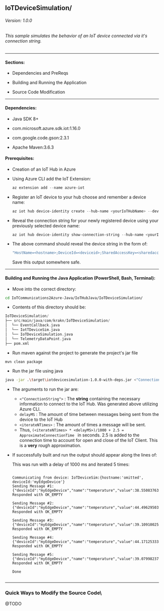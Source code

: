 ## IoTDeviceSimulation/

###### Version: 1.0.0

###### This sample simulates the behavior of an IoT device connected via it's connection string.  

---



#### Sections:

- Dependencies and PreReqs

- Building and Running the Application

- Source Code Modification

  

---



#### Dependencies:

- Java SDK 8+

- com.microsoft.azure.sdk.iot:1.16.0
- com.google.code.gson:2.3.1
- Apache Maven:3.6.3

#### Prerequisites:

- Creation of an IoT Hub in Azure

- Using Azure CLI add the IoT Extension:

  ```powershell
  az extension add --name azure-iot
  ```

- Register an IoT device to your hub choose and remember a device name:

  ```powershell
  az iot hub device-identity create --hub-name <yourIoTHubName> --device-id <deviceName>
  ```

- Reveal the connection string for your newly registered device using your previously selected device name:

  ```powershell
  az iot hub device-identity show-connection-string --hub-name <yourIoTHubName> --device-id <deviceName> --output table
  ```

- The above command should reveal the device string in the form of:

  ```powershell
  "HostName=<hostname>;DeviceId=<deviceid>;SharedAccessKey=<sharedaccesskey>"
  ```

  Save this output somewhere safe.
  
  

---



#### Building and Running the Java Application (PowerShell, Bash, Terminal):

- Move into the correct directory:

```bash
cd IoTCommunications2Azure-Java/IoTHubJava/IoTDeviceSimulation/
```

- Contents of this directory should be:

```php
IoTDeviceSimulation/
├── src/main/java/com/krakn/IoTDeviceSimulation/
│  └── EventCallback.java
│  └── IotTDeviceSim.java
│  └── IoTDeviceSimulation.java
│  └── TelemetryDataPoint.java
├── pom.xml
```

- Run maven against the project to generate the project's jar file

```bash
mvn clean package
```

- Run the jar file using java

```bash
java -jar .\target\iotdevicesimulation-1.0.0-with-deps.jar <"ConnectionString"> <delayMS> <iterateNTimes>
```

- The arguments to run the jar are:
  - `<"ConnectionString">` : The **string** containing the necessary information to connect to the IoT Hub. Was generated above utilizing Azure CLI. 
  - `delayMS` : The amount of time between messages being sent from the device to the IoT Hub
  - `<iterateNTimes>` : The amount of times a message will be sent. 
  - Thus, `(<iterateNTimes> * <delayMS>)/1000 + 2.5 = ApproximateConnectionTime ` in seconds. 2.5 is added to the connection time to account for open and close of the IoT Client. This is a **very** rough approximation.

- If successfully built and run the output should appear along the lines of: 

  This was run with a delay of 1000 ms and iterated 5 times:

  ``````
  
  Communicating from device: IoTDeviceSim:{hostname:'omitted', deviceId:'myEdgeDevice'}
  Sending Message #1: {"deviceId":"myEdgeDevice","name":"temperature","value":38.55083763985875}
  Responded with OK_EMPTY
  
  Sending Message #2: {"deviceId":"myEdgeDevice","name":"temperature","value":44.49629503871056}
  Responded with OK_EMPTY
  
  Sending Message #3: {"deviceId":"myEdgeDevice","name":"temperature","value":39.10910025034964}
  Responded with OK_EMPTY
  
  Sending Message #4: {"deviceId":"myEdgeDevice","name":"temperature","value":44.17125333078465}
  Responded with OK_EMPTY
  
  Sending Message #5: {"deviceId":"myEdgeDevice","name":"temperature","value":39.07998237373732}
  Responded with OK_EMPTY
  
  Done
  
  
  ``````

  

---



### Quick Ways to Modify the Source Code\

@TODO